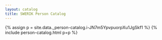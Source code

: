 ```yaml
---
layout: catalog
title: SWERIK Person Catalog
---
```

{% assign p = site.data._person-catalog.i-JN7m5YpvpuorpXu1JgSkf1 %}
{% include person-catalog.html p=p %}

